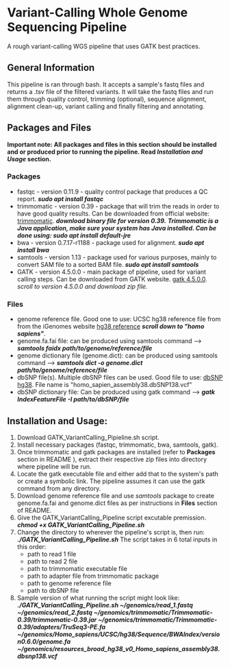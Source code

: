 # Variant-Calling Whole Genome Sequencing Pipeline
A rough variant-calling WGS pipeline that uses GATK best practices.
## General Information
This pipeline is ran through bash. It accepts a sample's fastq files and returns a .tsv file of the filtered variants. It will take the fastq files and run them through quality control, trimming (optional), sequence alignment, alignment clean-up, variant calling and finally filtering and annotating. 
## Packages and Files
**Important note: All packages and files in this section should be installed and or produced prior to running the pipeline. Read _Installation and Usage_ section.**
### Packages
* fastqc - version 0.11.9 - quality control package that produces a QC report. ***sudo apt install fastqc***
* trimmomatic - version 0.39 - package that will trim the reads in order to have good quality results. Can be downloaded from official website: [trimmomatic](http://www.usadellab.org/cms/?page=trimmomatic). ***download binary file for version 0.39.*** ***Trimmomatic is a Java application, make sure your system has Java installed. Can be done using: sudo apt install default-jre***
* bwa - version 0.7.17-r1188 - package used for alignment. ***sudo apt install bwa***
* samtools - version 1.13 - package used for various purposes, mainly to convert SAM file to a sorted BAM file. ***sudo apt install samtools***
* GATK - version 4.5.0.0 - main package of pipeline, used for variant calling steps. Can be downloaded from GATK website. [gatk 4.5.0.0](https://github.com/broadinstitute/gatk/releases). _scroll to version 4.5.0.0 and download zip file._
### Files
* genome reference file. Good one to use: UCSC hg38 reference file from from the iGenomes website [hg38 reference](https://support.illumina.com/sequencing/sequencing_software/igenome.html) ***scroll down to "homo sapiens"***.
* genome.fa.fai file: can be produced using samtools command --> ***samtools faidx path/to/genome/reference/file***
* genome dictionary file (genome.dict): can be produced using samtools command --> ***samtools dict -o genome.dict path/to/genome/reference/file***
* dbSNP file(s). Multiple dbSNP files can be used. Good file to use: [dbSNP hg38](https://console.cloud.google.com/storage/browser/genomics-public-data/resources/broad/hg38/v0). File name is "homo_sapien_assembly38.dbSNP138.vcf"
* dbSNP dictionary file: Can be produced using gatk command --> ***gatk IndexFeatureFile -I path/to/dbSNP/file***
 ## Installation and Usage:
1. Download GATK_VariantCalling_Pipieline.sh script.
2. Install necessary packages (fastqc, trimmomatic, bwa, samtools, gatk).
3. Once trimmomatic and gatk packages are installed (refer to **Packages** section in README ), extract their respective zip files into directory where pipeline will be run.
4. Locate the gatk executable file and either add that to the system's path or create a symbolic link. The pipeline assumes it can use the gatk command from any directory.
5. Download genome reference file and use _samtools_ package to create genome.fa.fai and genome.dict files as per instructions in **Files** section of README.
6. Give the GATK_VariantCalling_Pipeline script excutable premission. ***chmod +x GATK_VariantCalling_Pipeline.sh***
7. Change the directory to wherever the pipeline's script is, then run: ***./GATK_VariantCalling_Pipeline.sh***
   The script takes in 6 total inputs in this order:
    * path to read 1 file
    * path to read 2 file
    * path to trimmomatic executable file
    * path to adapter file from trimmomatic package
    * path to genome reference file
    * path to dbSNP file
 8. Sample version of what running the script might look like: 
   ***./GATK_VariantCalling_Pipeline.sh ~/genomics/read_1.fastq ~/genomics/read_2.fastq ~/genomics/trimmomatic/Trimmomatic-0.39/trimmomatic-0.39.jar ~/genomics/trimmomatic/Trimmomatic-0.39/adapters/TruSeq3-PE.fa ~/genomics/Homo_sapiens/UCSC/hg38/Sequence/BWAIndex/version0.6.0/genome.fa ~/genomics/resources_broad_hg38_v0_Homo_sapiens_assembly38.dbsnp138.vcf***
